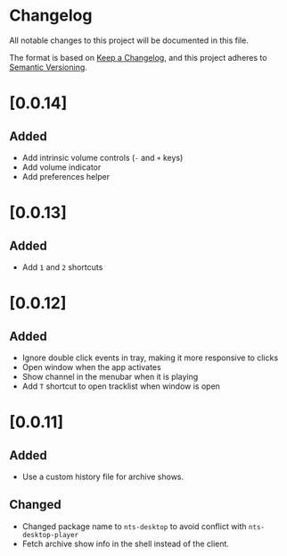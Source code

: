 # Changelog

All notable changes to this project will be documented in this file.

The format is based on [Keep a Changelog](https://keepachangelog.com/en/1.0.0/),
and this project adheres to [Semantic Versioning](https://semver.org/spec/v2.0.0.html).

# [0.0.14]
## Added
- Add intrinsic volume controls (`-` and `+` keys)
- Add volume indicator
- Add preferences helper

# [0.0.13]
## Added
- Add `1` and `2` shortcuts

# [0.0.12]
## Added
- Ignore double click events in tray, making it more responsive to clicks
- Open window when the app activates
- Show channel in the menubar when it is playing
- Add `T` shortcut to open tracklist when window is open

# [0.0.11]
## Added
- Use a custom history file for archive shows.

## Changed
- Changed package name to `nts-desktop` to avoid conflict with
	`nts-desktop-player`
- Fetch archive show info in the shell instead of the client.
